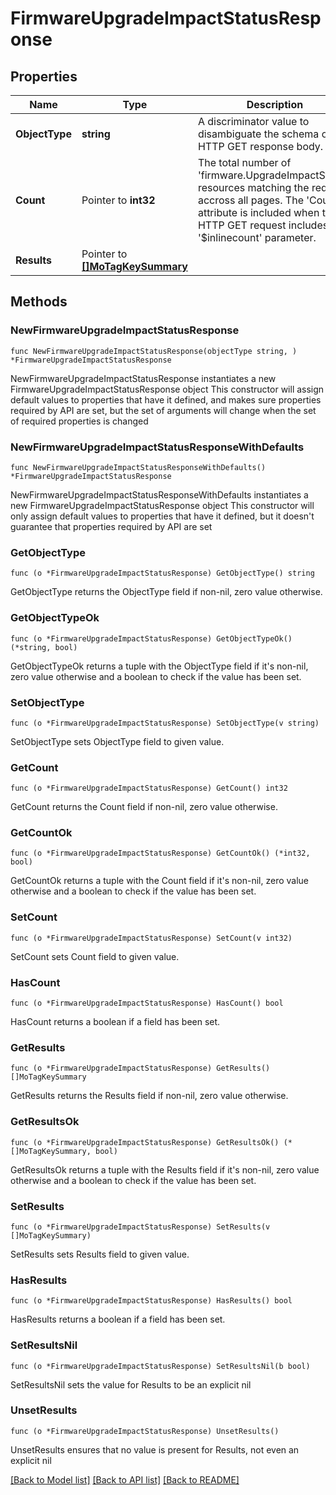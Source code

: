 # FirmwareUpgradeImpactStatusResponse

## Properties

Name | Type | Description | Notes
------------ | ------------- | ------------- | -------------
**ObjectType** | **string** | A discriminator value to disambiguate the schema of a HTTP GET response body. | 
**Count** | Pointer to **int32** | The total number of &#39;firmware.UpgradeImpactStatus&#39; resources matching the request, accross all pages. The &#39;Count&#39; attribute is included when the HTTP GET request includes the &#39;$inlinecount&#39; parameter. | [optional] 
**Results** | Pointer to [**[]MoTagKeySummary**](mo.TagKeySummary.md) |  | [optional] 

## Methods

### NewFirmwareUpgradeImpactStatusResponse

`func NewFirmwareUpgradeImpactStatusResponse(objectType string, ) *FirmwareUpgradeImpactStatusResponse`

NewFirmwareUpgradeImpactStatusResponse instantiates a new FirmwareUpgradeImpactStatusResponse object
This constructor will assign default values to properties that have it defined,
and makes sure properties required by API are set, but the set of arguments
will change when the set of required properties is changed

### NewFirmwareUpgradeImpactStatusResponseWithDefaults

`func NewFirmwareUpgradeImpactStatusResponseWithDefaults() *FirmwareUpgradeImpactStatusResponse`

NewFirmwareUpgradeImpactStatusResponseWithDefaults instantiates a new FirmwareUpgradeImpactStatusResponse object
This constructor will only assign default values to properties that have it defined,
but it doesn't guarantee that properties required by API are set

### GetObjectType

`func (o *FirmwareUpgradeImpactStatusResponse) GetObjectType() string`

GetObjectType returns the ObjectType field if non-nil, zero value otherwise.

### GetObjectTypeOk

`func (o *FirmwareUpgradeImpactStatusResponse) GetObjectTypeOk() (*string, bool)`

GetObjectTypeOk returns a tuple with the ObjectType field if it's non-nil, zero value otherwise
and a boolean to check if the value has been set.

### SetObjectType

`func (o *FirmwareUpgradeImpactStatusResponse) SetObjectType(v string)`

SetObjectType sets ObjectType field to given value.


### GetCount

`func (o *FirmwareUpgradeImpactStatusResponse) GetCount() int32`

GetCount returns the Count field if non-nil, zero value otherwise.

### GetCountOk

`func (o *FirmwareUpgradeImpactStatusResponse) GetCountOk() (*int32, bool)`

GetCountOk returns a tuple with the Count field if it's non-nil, zero value otherwise
and a boolean to check if the value has been set.

### SetCount

`func (o *FirmwareUpgradeImpactStatusResponse) SetCount(v int32)`

SetCount sets Count field to given value.

### HasCount

`func (o *FirmwareUpgradeImpactStatusResponse) HasCount() bool`

HasCount returns a boolean if a field has been set.

### GetResults

`func (o *FirmwareUpgradeImpactStatusResponse) GetResults() []MoTagKeySummary`

GetResults returns the Results field if non-nil, zero value otherwise.

### GetResultsOk

`func (o *FirmwareUpgradeImpactStatusResponse) GetResultsOk() (*[]MoTagKeySummary, bool)`

GetResultsOk returns a tuple with the Results field if it's non-nil, zero value otherwise
and a boolean to check if the value has been set.

### SetResults

`func (o *FirmwareUpgradeImpactStatusResponse) SetResults(v []MoTagKeySummary)`

SetResults sets Results field to given value.

### HasResults

`func (o *FirmwareUpgradeImpactStatusResponse) HasResults() bool`

HasResults returns a boolean if a field has been set.

### SetResultsNil

`func (o *FirmwareUpgradeImpactStatusResponse) SetResultsNil(b bool)`

 SetResultsNil sets the value for Results to be an explicit nil

### UnsetResults
`func (o *FirmwareUpgradeImpactStatusResponse) UnsetResults()`

UnsetResults ensures that no value is present for Results, not even an explicit nil

[[Back to Model list]](../README.md#documentation-for-models) [[Back to API list]](../README.md#documentation-for-api-endpoints) [[Back to README]](../README.md)


